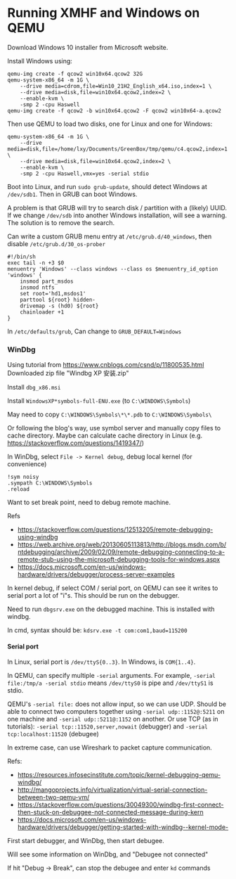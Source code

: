 # Running XMHF and Windows on QEMU

Download Windows 10 installer from Microsoft website.

Install Windows using:
```
qemu-img create -f qcow2 win10x64.qcow2 32G
qemu-system-x86_64 -m 1G \
	--drive media=cdrom,file=Win10_21H2_English_x64.iso,index=1 \
	--drive media=disk,file=win10x64.qcow2,index=2 \
	--enable-kvm \
	-smp 2 -cpu Haswell
qemu-img create -f qcow2 -b win10x64.qcow2 -F qcow2 win10x64-a.qcow2
```

Then use QEMU to load two disks, one for Linux and one for Windows:
```
qemu-system-x86_64 -m 1G \
	--drive media=disk,file=/home/lxy/Documents/GreenBox/tmp/qemu/c4.qcow2,index=1 \
	--drive media=disk,file=win10x64.qcow2,index=2 \
	--enable-kvm \
	-smp 2 -cpu Haswell,vmx=yes -serial stdio
```

Boot into Linux, and run `sudo grub-update`, should detect Windows at
`/dev/sdb1`. Then in GRUB can boot Windows.

A problem is that GRUB will try to search disk / partition with a (likely)
UUID. If we change `/dev/sdb` into another Windows installation, will see
a warning. The solution is to remove the search.

Can write a custom GRUB menu entry at `/etc/grub.d/40_windows`, then disable
`/etc/grub.d/30_os-prober`
```
#!/bin/sh
exec tail -n +3 $0
menuentry 'Windows' --class windows --class os $menuentry_id_option 'windows' {
	insmod part_msdos
	insmod ntfs
	set root='hd1,msdos1'
	parttool ${root} hidden-
	drivemap -s (hd0) ${root}
	chainloader +1
}
```

In `/etc/defaults/grub`, Can change to `GRUB_DEFAULT=Windows`

### WinDbg

Using tutorial from <https://www.cnblogs.com/csnd/p/11800535.html>
Downloaded zip file "Windbg XP 安装.zip"

Install `dbg_x86.msi`

Install `WindowsXP*symbols-full-ENU.exe` (to `C:\WINDOWS\Symbols`)

May need to copy `C:\WINDOWS\Symbols\*\*.pdb` to `C:\WINDOWS\Symbols\`

Or following the blog's way, use symbol server and manually copy files to
cache directory. Maybe can calculate cache directory in Linux (e.g.
<https://stackoverflow.com/questions/1419347/>)

In WinDbg, select `File -> Kernel debug`, debug local kernel (for convenience)

```
!sym noisy
.sympath C:\WINDOWS\Symbols
.reload
```

Want to set break point, need to debug remote machine.

Refs
* <https://stackoverflow.com/questions/12513205/remote-debugging-using-windbg>
* <https://web.archive.org/web/20130605113813/http://blogs.msdn.com/b/ntdebugging/archive/2009/02/09/remote-debugging-connecting-to-a-remote-stub-using-the-microsoft-debugging-tools-for-windows.aspx>
* <https://docs.microsoft.com/en-us/windows-hardware/drivers/debugger/process-server-examples>

In kernel debug, if select COM / serial port, on QEMU can see it writes
to serial port a lot of "i"s. This should be run on the debugger.

Need to run `dbgsrv.exe` on the debugged machine. This is installed with windbg.

In cmd, syntax should be: `kdsrv.exe -t com:com1,baud=115200`

#### Serial port

In Linux, serial port is `/dev/ttyS{0..3}`. In Windows, is `COM{1..4}`.

In QEMU, can specify multiple `-serial` arguments. For example,
`-serial file:/tmp/a -serial stdio` means `/dev/ttyS0` is pipe and `/dev/ttyS1`
is stdio.

QEMU's `-serial file:` does not allow input, so we can use UDP. Should be able
to connect two computers together using `-serial udp::1152@:5211` on one
machine and `-serial udp::5211@:1152` on another. Or use TCP (as in tutorials):
`-serial tcp::11520,server,nowait` (debugger) and `-serial tcp:localhost:11520`
(debugee)

In extreme case, can use Wireshark to packet capture communication.

Refs:
* <https://resources.infosecinstitute.com/topic/kernel-debugging-qemu-windbg/>
* <http://mangoprojects.info/virtualization/virtual-serial-connection-between-two-qemu-vm/>
* <https://stackoverflow.com/questions/30049300/windbg-first-connect-then-stuck-on-debuggee-not-connected-message-during-kern>
* <https://docs.microsoft.com/en-us/windows-hardware/drivers/debugger/getting-started-with-windbg--kernel-mode->

First start debugger, and WinDbg, then start debugee.

Will see some information on WinDbg, and "Debugee not connected"

If hit "Debug -> Break", can stop the debugee and enter `kd` commands

